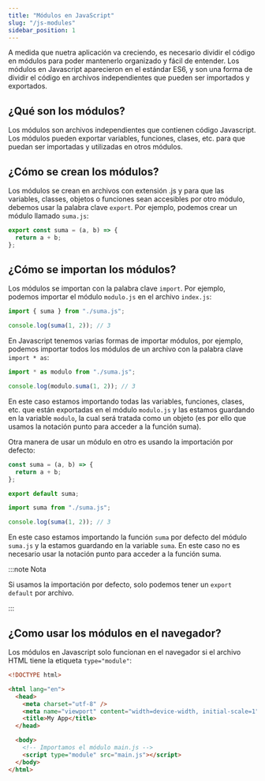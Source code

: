 ```yaml
---
title: "Módulos en JavaScript"
slug: "/js-modules"
sidebar_position: 1
---
```


A medida que nuetra aplicación va creciendo, es necesario dividir el código en módulos para poder mantenerlo organizado y fácil de entender. Los módulos en Javascript aparecieron en el estándar ES6, y son una forma de dividir el código en archivos independientes que pueden ser importados y exportados.

## ¿Qué son los módulos?

Los módulos son archivos independientes que contienen código Javascript. Los módulos pueden exportar variables, funciones, clases, etc. para que puedan ser importadas y utilizadas en otros módulos.

## ¿Cómo se crean los módulos?

Los módulos se crean en archivos con extensión .js y para que las variables, classes, objetos o funciones sean accesibles por otro módulo, debemos usar la palabra clave `export`. Por ejemplo, podemos crear un módulo llamado `suma.js`:

```js title="suma.js"
export const suma = (a, b) => {
  return a + b;
};
```

## ¿Cómo se importan los módulos?

Los módulos se importan con la palabra clave `import`. Por ejemplo, podemos importar el módulo `modulo.js` en el archivo `index.js`:

```js title="main.js"
import { suma } from "./suma.js";

console.log(suma(1, 2)); // 3
```

En Javascript tenemos varias formas de importar módulos, por ejemplo, podemos importar todos los módulos de un archivo con la palabra clave `import * as`:

```js title="main.js"
import * as modulo from "./suma.js";

console.log(modulo.suma(1, 2)); // 3
```

En este caso estamos importando todas las variables, funciones, clases, etc. que están exportadas en el módulo `modulo.js` y las estamos guardando en la variable `modulo`, la cual será tratada como un objeto (es por ello que usamos la notación punto para acceder a la función suma).

Otra manera de usar un módulo en otro es usando la importación por defecto:

```js title="suma.js"
const suma = (a, b) => {
  return a + b;
};

export default suma;
```

```js title="main.js"
import suma from "./suma.js";

console.log(suma(1, 2)); // 3
```

En este caso estamos importando la función `suma` por defecto del módulo `suma.js` y la estamos guardando en la variable `suma`. En este caso no es necesario usar la notación punto para acceder a la función suma.

:::note Nota

Si usamos la importación por defecto, solo podemos tener un `export default` por archivo.

:::


## ¿Como usar los módulos en el navegador?

Los módulos en Javascript solo funcionan en el navegador si el archivo HTML tiene la etiqueta `type="module"`:

```html title="index.html"
<!DOCTYPE html>

<html lang="en">
  <head>
    <meta charset="utf-8" />
    <meta name="viewport" content="width=device-width, initial-scale=1" />
    <title>My App</title>
  </head>

  <body>
    <!-- Importamos el módulo main.js -->
    <script type="module" src="main.js"></script>
  </body>
</html>
```







